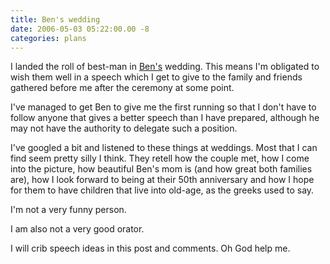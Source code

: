 ```yaml
---
title: Ben's wedding
date: 2006-05-03 05:22:00.00 -8
categories: plans
---
```

I landed the roll of best-man in [Ben's](http://www.electricfork.com) wedding. This means I'm obligated to wish them well in a speech which I get to give to the family and friends gathered before me after the ceremony at some point.

I've managed to get Ben to give me the first running so that I don't have to follow anyone that gives a better speech than I have prepared, although he may not have the authority to delegate such a position.

I've googled a bit and listened to these things at weddings. Most that I can find seem pretty silly I think. They retell how the couple met, how I come into the picture, how beautiful Ben's mom is (and how great both families are), how I look forward to being at their 50th anniversary and how I hope for them to have children that live into old-age, as the greeks used to say.

I'm not a very funny person.

I am also not a very good orator.

I will crib speech ideas in this post and comments. Oh God help me.
